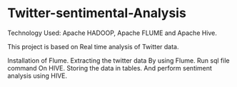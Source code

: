 # Twitter-sentimental-Analysis
Technology Used: Apache HADOOP, Apache FLUME and Apache Hive.

This project is based on Real time analysis of Twitter data.

Installation of Flume.
Extracting the twitter data By using Flume.
Run sql file command On HIVE.
Storing the data in tables.
And perform sentiment analysis using HIVE.

